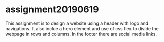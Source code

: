 # assignment20190619
This assignment is to design a website using a header with logo and navigations.
It also inclue a hero element and use of css flex to divide the webpage in rows and columns.
In the footer there are social media links.
